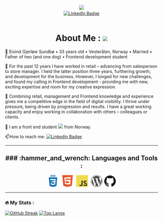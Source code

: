 <div id="header" align="center">
<!--   <img src="https://media.giphy.com/media/M9gbBd9nbDrOTu1Mqx/giphy.gif" width="100"/> -->
  <img src="https://media.tenor.com/flflC6GFzO8AAAAd/sultan-alrefaei-programmer.gif" width="200"/>
</div>


<div id="badges" align="center">
  <a href="your-linkedin-URL">
    <img src="https://img.shields.io/badge/LinkedIn-blue?style=for-the-badge&logo=linkedin&logoColor=white" alt="LinkedIn Badge"/>
  </a>
</div>


<div id="github-counter" align="center">
  <img src="https://komarev.com/ghpvc/?username=your-github-Eivind-Gjerloew-Sundboe&style=flat-square&color=blue" alt=""/>
</div>


<h1  align="center">
  About Me :
  <img src="https://media.giphy.com/media/hvRJCLFzcasrR4ia7z/giphy.gif" width="30px"/>
</h1>

<p>
  &#128129 Eivind Gjerløw Sundbø &#x2022; 33 years old &#x2022; Vesterålen, 
  Norway &#x2022; Married &#x2022; Father of two (and one dog) &#x2022; 
  Frontend development  student
</p>
<p>
 &#128188 For the past 12 years I have worked in retail –  advancing from salesperson to store manager. 
  I held the latter position three years, furthering growth, and development for the business. However, 
  I longed for new challenges, and found my calling in Frontend development - providing me with new, 
  exciting expertise and room for my creative expression.
</p>
<p>
 &#128587 Combining retail, management and Frontend knowledge and experience gives me a competitive edge 
 in the field of digital visibility. I thrive under pressure, being driven by progression and results. 
 I have a great working capacity and enjoy working in collaboration with others – colleagues or clients.
</p>




:notebook: I am a front end student  <img src="https://media.giphy.com/media/WUlplcMpOCEmTGBtBW/giphy.gif" width="30"> from Norway.


:mailbox:How to reach me: [![Linkedin Badge](https://img.shields.io/badge/-Eivind-blue?style=flat&logo=Linkedin&logoColor=white)](https://www.linkedin.com/in/eivind-berg-sundb%C3%B8-9064b79a/)


---

<h2 align="center">### :hammer_and_wrench: Languages and Tools :</h2>

<div align="center">
  <img src="https://github.com/devicons/devicon/blob/master/icons/css3/css3-plain-wordmark.svg"  title="CSS3" alt="CSS" width="40" height="40"/>&nbsp;
  <img src="https://github.com/devicons/devicon/blob/master/icons/html5/html5-original.svg" title="HTML5" alt="HTML" width="40" height="40"/>&nbsp;
  <img src="https://github.com/devicons/devicon/blob/master/icons/javascript/javascript-original.svg" title="JavaScript" alt="JavaScript" width="40" height="40"/>&nbsp;
  <img src="https://github.com/devicons/devicon/blob/master/icons/wordpress/wordpress-plain.svg" title="Wordpress" alt="Wordpress" width="40" height="40"/>
  <img src="https://github.com/devicons/devicon/blob/master/icons/github/github-original.svg" title="Github" alt="Github" width="40" height="40"/>
</div>


---

### :fire: My Stats :
[![GitHub Streak](https://streak-stats.demolab.com?user=EivindSundbo&border_radius=50&date_format=j%20M%5B%20Y%5D)](https://git.io/streak-stats)
[![Top Langs](https://github-readme-stats.vercel.app/api/top-langs/?username=EivindSundbo&border_radius=50)](https://github.com/anuraghazra/github-readme-stats)


